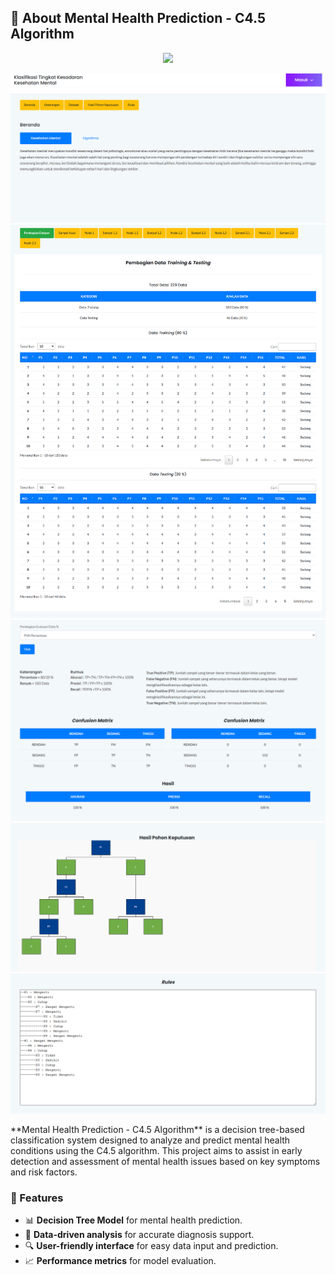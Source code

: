 ## 🧠 About Mental Health Prediction - C4.5 Algorithm

<p align="center">
  <a href="https://yourwebsite.com" target="_blank">
    <img src="https://upload.wikimedia.org/wikipedia/commons/thumb/3/37/Decision_Tree_Anatomy.png/800px-Decision_Tree_Anatomy.png" width="200">
  </a>
</p>

<p align="center">
  <a href="/"><img src="/public/assets/images/1.png" alt="Algorithm Preview"></a>
     <a href="/"><img src="/public/assets/images/2.png" alt="Algorithm Preview"></a>
     <a href="/"><img src="/public/assets/images/3.png" alt="Algorithm Preview"></a>
     <a href="/"><img src="/public/assets/images/4.png" alt="Algorithm Preview"></a>
     <a href="/"><img src="/public/assets/images/5.png" alt="Algorithm Preview"></a>
</p>
**Mental Health Prediction - C4.5 Algorithm** is a decision tree-based classification system designed to analyze and predict mental health conditions using the C4.5 algorithm. This project aims to assist in early detection and assessment of mental health issues based on key symptoms and risk factors.  

### 🌟 Features
- 📊 **Decision Tree Model** for mental health prediction.  
- 🏥 **Data-driven analysis** for accurate diagnosis support.  
- 🔍 **User-friendly interface** for easy data input and prediction.  
- 📈 **Performance metrics** for model evaluation.  
